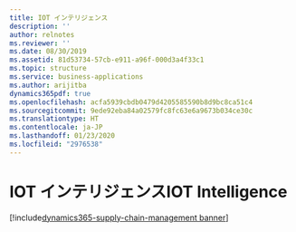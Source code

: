 ```yaml
---
title: IOT インテリジェンス
description: ''
author: relnotes
ms.reviewer: ''
ms.date: 08/30/2019
ms.assetid: 81d53734-57cb-e911-a96f-000d3a4f33c1
ms.topic: structure
ms.service: business-applications
ms.author: arijitba
dynamics365pdf: true
ms.openlocfilehash: acfa5939cbdb0479d4205585590b8d9bc8ca51c4
ms.sourcegitcommit: 9ede92eba84a02579fc8fc63e6a9673b034ce30c
ms.translationtype: HT
ms.contentlocale: ja-JP
ms.lasthandoff: 01/23/2020
ms.locfileid: "2976538"
---
```

# <a name="iot-intelligence"></a><span data-ttu-id="3fc8d-102">IOT インテリジェンス</span><span class="sxs-lookup"><span data-stu-id="3fc8d-102">IOT Intelligence</span></span>

[!include[dynamics365-supply-chain-management banner](../includes/dynamics365-supply-chain-management.md)]

<!--structure start-->

<!--structure end-->



